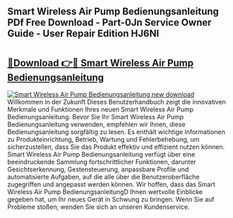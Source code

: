 ## Smart Wireless Air Pump Bedienungsanleitung PDf Free Download - Part-0Jn Service Owner Guide - User Repair Edition HJ6NI

# <h2><a href="http://df2czi.blite.top/?on=Smart+Wireless+Air+Pump+Bedienungsanleitung">🔗Download 👉🔴 Smart Wireless Air Pump Bedienungsanleitung</a></h2>

[![Smart Wireless Air Pump Bedienungsanleitung new download](https://i.imgur.com/lujVjoI.png)](http://df2czi.blite.top/?on=Smart+Wireless+Air+Pump+Bedienungsanleitung)
Willkommen in der Zukunft Dieses Benutzerhandbuch zeigt die innovativen Merkmale und Funktionen Ihres neuen Smart Wireless Air Pump Bedienungsanleitung. Bevor Sie Ihr Smart Wireless Air Pump Bedienungsanleitung verwenden, empfehlen wir Ihnen, diese Bedienungsanleitung sorgfältig zu lesen. Es enthält wichtige Informationen zu Produkteinrichtung, Betrieb, Wartung und Fehlerbehebung, um sicherzustellen, dass Sie das Produkt effektiv und effizient nutzen können. Smart Wireless Air Pump Bedienungsanleitung verfügt über eine beeindruckende Sammlung fortschrittlicher Funktionen, darunter Gesichtserkennung, Gestensteuerung, anpassbare Profile und automatisierte Aufgaben, auf die alle über die Benutzeroberfläche zugegriffen und angepasst werden können. Wir hoffen, dass das Smart Wireless Air Pump BedienungsanleitungD Ihnen wertvolle Einblicke gegeben hat, um Ihr neues Gerät in Schwung zu bringen. Wenn Sie auf Probleme stoßen, wenden Sie sich an unseren Kundenservice.
